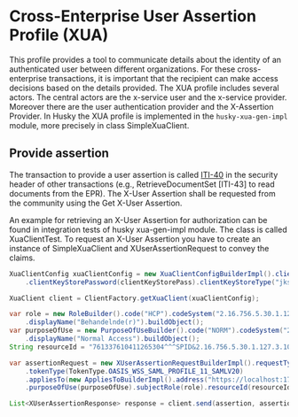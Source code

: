 # Cross-Enterprise User Assertion Profile (XUA)

This profile provides a tool to communicate details about the identity of an authenticated user between different organizations. For these cross-enterprise transactions, it is important that the recipient can make access decisions based on the details provided. The XUA profile includes several actors. The central actors are the x-service user and the x-service provider. Moreover there are the user authentication provider and the X-Assertion Provider.
In Husky the XUA profile is implemented in the `husky-xua-gen-impl` module, more precisely in class SimpleXuaClient.

## Provide assertion

The transaction to provide a user assertion is called [ITI-40](<https://profiles.ihe.net/ITI/TF/Volume2/ITI-40.html>) 
in the security header of other transactions (e.g., RetrieveDocumentSet [ITI-43] to read documents from the EPR). 
The X-User Assertion shall be requested from the community using the Get X-User Assertion.   

An example for retrieving an X-User Assertion for authorization can be found in integration tests of husky xua-gen-impl module. 
The class is called XuaClientTest. To request an X-User Assertion you have to create an instance of SimpleXuaClient and 
XUserAssertionRequest to convey the claims.

```java
XuaClientConfig xuaClientConfig = new XuaClientConfigBuilderImpl().clientKeyStore(clientKeyStore)
    .clientKeyStorePassword(clientKeyStorePass).clientKeyStoreType("jks").url(urlToXua).create();

XuaClient client = ClientFactory.getXuaClient(xuaClientConfig);

var role = new RoleBuilder().code("HCP").codeSystem("2.16.756.5.30.1.127.3.10.6")
    .displayName("Behandelnde(r)").buildObject();
var purposeOfUse = new PurposeOfUseBuilder().code("NORM").codeSystem("2.16.756.5.30.1.127.3.10.6")
    .displayName("Normal Access").buildObject();
String resourceId = "761337610411265304^^^SPID&2.16.756.5.30.1.127.3.10.3&ISO";

var assertionRequest = new XUserAssertionRequestBuilderImpl().requestType(RequestType.WST_ISSUE)
    .tokenType(TokenType.OASIS_WSS_SAML_PROFILE_11_SAMLV20)
    .appliesTo(new AppliesToBuilderImpl().address("https://localhost:17001/services/iti18").create())
    .purposeOfUse(purposeOfUse).subjectRole(role).resourceId(resourceId).create();

List<XUserAssertionResponse> response = client.send(assertion, assertionRequest);

```

